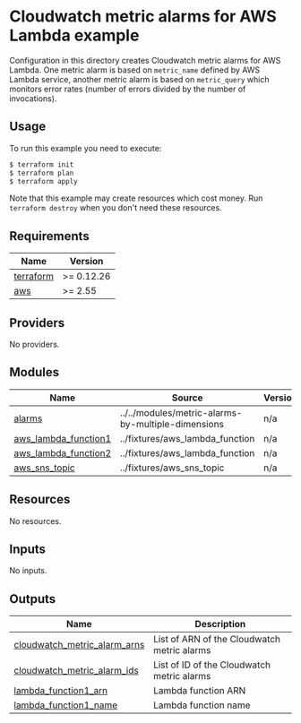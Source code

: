 # Cloudwatch metric alarms for AWS Lambda example

Configuration in this directory creates Cloudwatch metric alarms for AWS Lambda. One metric alarm is based on `metric_name` defined by AWS Lambda service, another metric alarm is based on `metric_query` which monitors error rates (number of errors divided by the number of invocations).

## Usage

To run this example you need to execute:

```bash
$ terraform init
$ terraform plan
$ terraform apply
```

Note that this example may create resources which cost money. Run `terraform destroy` when you don't need these resources.

<!-- BEGINNING OF PRE-COMMIT-TERRAFORM DOCS HOOK -->
## Requirements

| Name | Version |
|------|---------|
| <a name="requirement_terraform"></a> [terraform](#requirement\_terraform) | >= 0.12.26 |
| <a name="requirement_aws"></a> [aws](#requirement\_aws) | >= 2.55 |

## Providers

No providers.

## Modules

| Name | Source | Version |
|------|--------|---------|
| <a name="module_alarms"></a> [alarms](#module\_alarms) | ../../modules/metric-alarms-by-multiple-dimensions | n/a |
| <a name="module_aws_lambda_function1"></a> [aws\_lambda\_function1](#module\_aws\_lambda\_function1) | ../fixtures/aws_lambda_function | n/a |
| <a name="module_aws_lambda_function2"></a> [aws\_lambda\_function2](#module\_aws\_lambda\_function2) | ../fixtures/aws_lambda_function | n/a |
| <a name="module_aws_sns_topic"></a> [aws\_sns\_topic](#module\_aws\_sns\_topic) | ../fixtures/aws_sns_topic | n/a |

## Resources

No resources.

## Inputs

No inputs.

## Outputs

| Name | Description |
|------|-------------|
| <a name="output_cloudwatch_metric_alarm_arns"></a> [cloudwatch\_metric\_alarm\_arns](#output\_cloudwatch\_metric\_alarm\_arns) | List of ARN of the Cloudwatch metric alarms |
| <a name="output_cloudwatch_metric_alarm_ids"></a> [cloudwatch\_metric\_alarm\_ids](#output\_cloudwatch\_metric\_alarm\_ids) | List of ID of the Cloudwatch metric alarms |
| <a name="output_lambda_function1_arn"></a> [lambda\_function1\_arn](#output\_lambda\_function1\_arn) | Lambda function ARN |
| <a name="output_lambda_function1_name"></a> [lambda\_function1\_name](#output\_lambda\_function1\_name) | Lambda function name |
<!-- END OF PRE-COMMIT-TERRAFORM DOCS HOOK -->
